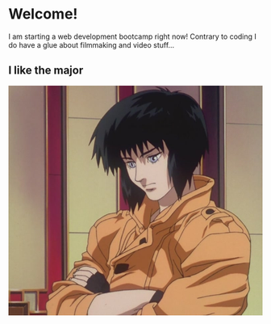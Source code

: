 # Welcome!
I am starting a web development bootcamp right now! Contrary to coding I do have a glue about filmmaking and video stuff...

## I like the major
![major](./major.webp)
